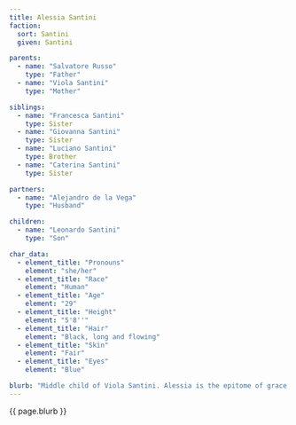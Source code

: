 ```yaml
---
title: Alessia Santini
faction: 
  sort: Santini
  given: Santini

parents:
  - name: "Salvatore Russo"
    type: "Father"
  - name: "Viola Santini"
    type: "Mother"

siblings:
  - name: "Francesca Santini"
    type: Sister
  - name: "Giovanna Santini"
    type: Sister
  - name: "Luciano Santini"
    type: Brother
  - name: "Caterina Santini"
    type: Sister

partners: 
  - name: "Alejandro de la Vega"
    type: "Husband"

children:
  - name: "Leonardo Santini"
    type: "Son"

char_data:
  - element_title: "Pronouns"
    element: "she/her"
  - element_title: "Race"
    element: "Human"
  - element_title: "Age"
    element: "29"
  - element_title: "Height"
    element: "5'8''"
  - element_title: "Hair"
    element: "Black, long and flowing"
  - element_title: "Skin"
    element: "Fair"
  - element_title: "Eyes"
    element: "Blue"

blurb: "Middle child of Viola Santini. Alessia is the epitome of grace and charm, often seen at the most exclusive gatherings. While she appears to live a life of luxury and leisure, Alessia is highly adept at networking and handling the family's social connections."
---
```


{{ page.blurb }}

<!--more-->